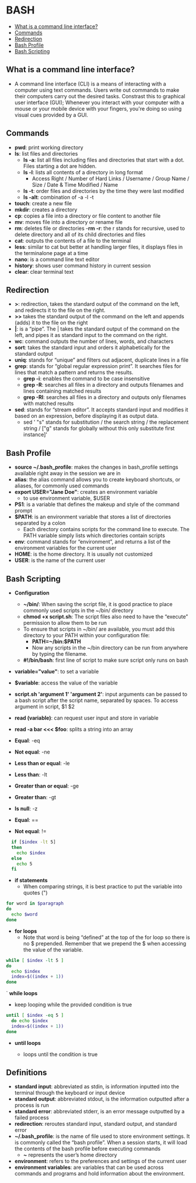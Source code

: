 # BASH

- [What is a command line interface?](#what-is-a-command-line-interface?)
- [Commands](#commands)
- [Redirection](#redirection)
- [Bash Profile](#bash-profile)
- [Bash Scripting](#bash-scripting)

## What is a command line interface?

- A command line interface (CLI) is a means of interacting with a computer using text commands. Users write out commands to make their computers carry out the desired tasks. Constrast this to graphical user interface (GUI); Whenever you interact with your computer with a mouse or your mobile device with your fingers, you're doing so using visual cues provided by a GUI.

## Commands

- **pwd**: print working directory
- **ls**: list files and directories
  - **ls -a**: list all files including files and directories that start with a dot. Files starting a dot are hidden.
  - **ls -l**: lists all contents of a directory in long format
    - Access Right / Number of Hard Links / Username / Group Name / Size / Date & Time Modified / Name
  - **ls -t**: order files and directories by the time they were last modified
  - **ls -alt**: combination of -a -l -t
- **touch**: create a new file
- **mkdir**: creates a directory
- **cp**: copies a file into a directory or file content to another file
- **mv**: moves file into a directory or rename file
- **rm**: deletes file or directories -**rm -r**: the r stands for recursive, used to delete directory and all of its child directories and files
- **cat**: outputs the contents of a file to the terminal
- **less**: similar to cat but better at handling larger files, it displays files in the terminalone page at a time
- **nano**: is a command line text editor
- **history**: shows user command history in current session
- **clear**: clear terminal text

## Redirection

- **>**: redirection, takes the standard output of the command on the left, and redirects it to the file on the right.
- **>>** takes the standard output of the command on the left and appends (adds) it to the file on the right
- **|**: is a “pipe”. The | takes the standard output of the command on the left, and pipes it as standard input to the command on the right.
- **wc**: command outputs the number of lines, words, and characters
- **sort**: takes the standard input and orders it alphabetically for the standard output
- **uniq**: stands for “unique” and filters out adjacent, duplicate lines in a file
- **grep**: stands for “global regular expression print”. It searches files for lines that match a pattern and returns the results.
  - **grep -i**: enables the command to be case insensitive
  - **grep -R**: searches all files in a directory and outputs filenames and lines containing matched results
  - **grep -Rl**: searches all files in a directory and outputs only filenames with matched results
- **sed**: stands for “stream editor”. It accepts standard input and modifies it based on an expression, before displaying it as output data.
  - sed ' "s" stands for substitution / the search string / the replacement string / ["g" stands for globally without this only substitute first instance]'

## Bash Profile

- **source ~/.bash_profile**: makes the changes in bash_profile settings available right away in the session we are in
- **alias**: the alias command allows you to create keyboard shortcuts, or aliases, for commonly used commands
- **export USER="Jane Doe"**: creates an environment variable
  - to use environment variable, \$USER
- **PS1**: is a variable that defines the makeup and style of the command prompt
- **\$PATH**: is an environment variable that stores a list of directories separated by a colon
  - Each directory contains scripts for the command line to execute. The PATH variable simply lists which directories contain scripts
- **env**: command stands for “environment”, and returns a list of the environment variables for the current user
- **HOME**: is the home directory. It is usually not customized
- **USER**: is the name of the current user

## Bash Scripting

- **Configuration**

  - **~/bin/**: When saving the script file, it is good practice to place commonly used scripts in the ~/bin/ directory
  - **chmod +x script.sh**: The script files also need to have the “execute” permission to allow them to be run
  - To ensure that scripts in ~/bin/ are available, you must add this directory to your PATH within your configuration file:
    - **PATH=~/bin:\$PATH**
    - Now any scripts in the ~/bin directory can be run from anywhere by typing the filename.
  - **#!/bin/bash**: first line of script to make sure script only runs on bash

- **variable="value"**: to set a variable
- **\$variable**: access the value of the variable
- **script.sh 'argument 1' 'argument 2'**: input arguments can be passed to a bash script after the script name, separated by spaces. To access argument in script, $1 $2
- **read (variable)**: can request user input and store in variable
- **read -a bar <<< \$foo**: splits a string into an array
- **Equal**: -eq
- **Not equal**: -ne
- **Less than or equal**: -le
- **Less than**: -lt
- **Greater than or equal**: -ge
- **Greater than**: -gt
- **Is null**: -z
- **Equal**: ==
- **Not equal**: !=

```bash
  if [$index -lt 5]
  then
    echo $index
  else
    echo 5
  fi
```

- **if statements**
  - When comparing strings, it is best practice to put the variable into quotes (")

```bash
for word in $paragraph
do
  echo $word
done
```

- **for loops**
  - Note that word is being “defined” at the top of the for loop so there is no $ prepended. Remember that we prepend the $ when accessing the value of the variable.

```bash
while [ $index -lt 5 ]
do
  echo $index
  index=$((index + 1))
done
```

` **while loops**

- keep looping while the provided condition is true

```bash
until [ $index -eq 5 ]
  do echo $index
  index=$((index + 1))
done
```

- **until loops**

  - loops until the condition is true

## Definitions

- **standard input**: abbreviated as stdin, is information inputted into the terminal through the keyboard or input device
- **standard output**: abbreviated stdout, is the information outputted after a process is run
- **standard error**: abbreviated stderr, is an error message outputted by a failed process
- **redirection**: reroutes standard input, standard output, and standard error
- **~/.bash_profile**: is the name of file used to store environment settings. It is commonly called the “bash profile”. When a session starts, it will load the contents of the bash profile before executing commands
  - **~** represents the user’s home directory
- **environment**: refers to the preferences and settings of the current user
- **environment variables**: are variables that can be used across commands and programs and hold information about the environment.
